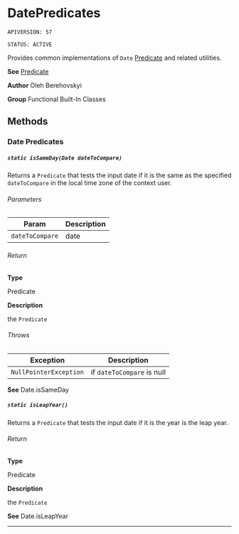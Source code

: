 # DatePredicates

`APIVERSION: 57`

`STATUS: ACTIVE`

Provides common implementations of `Date` [Predicate](/docs/Functional-Abstract-Classes/Predicate.md) and related utilities.


**See** [Predicate](/docs/Functional-Abstract-Classes/Predicate.md)


**Author** Oleh Berehovskyi


**Group** Functional Built-In Classes

## Methods
### Date Predicates
##### `static isSameDay(Date dateToCompare)`

Returns a `Predicate` that tests the input date if it is the same as the specified `dateToCompare` in the local time zone of the context user.

###### Parameters
|Param|Description|
|---|---|
|`dateToCompare`|date|

###### Return

**Type**

Predicate

**Description**

the `Predicate`

###### Throws
|Exception|Description|
|---|---|
|`NullPointerException`|if `dateToCompare` is null|


**See** Date.isSameDay

##### `static isLeapYear()`

Returns a `Predicate` that tests the input date if it is the year is the leap year.

###### Return

**Type**

Predicate

**Description**

the `Predicate`


**See** Date.isLeapYear

---

